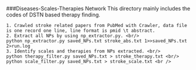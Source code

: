 ###Diseases-Scales-Therapies Network
This directory mainly includes the codes of DSTN based therapy finding.

	1. Crawled stroke related papers from PubMed with Crawler, data file is one record one line, line format is pmid \t abstract.
	2. Extract all NPs by using np_extractor.py. <br/>
	python np_extractor.py saved_NPs.txt stroke_abs.txt 1>>saved_NPs.txt 2>run.log 
	3. Identify scales and therapies from NPs extracted. <br/>
	python therapy_filter.py saved_NPs.txt > stroke_therapy.txt <br/>
	python scale_filter.py saved_NPs.txt > stroke_scale.txt <br />